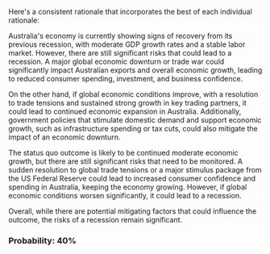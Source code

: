 Here's a consistent rationale that incorporates the best of each individual rationale:

Australia's economy is currently showing signs of recovery from its previous recession, with moderate GDP growth rates and a stable labor market. However, there are still significant risks that could lead to a recession. A major global economic downturn or trade war could significantly impact Australian exports and overall economic growth, leading to reduced consumer spending, investment, and business confidence.

On the other hand, if global economic conditions improve, with a resolution to trade tensions and sustained strong growth in key trading partners, it could lead to continued economic expansion in Australia. Additionally, government policies that stimulate domestic demand and support economic growth, such as infrastructure spending or tax cuts, could also mitigate the impact of an economic downturn.

The status quo outcome is likely to be continued moderate economic growth, but there are still significant risks that need to be monitored. A sudden resolution to global trade tensions or a major stimulus package from the US Federal Reserve could lead to increased consumer confidence and spending in Australia, keeping the economy growing. However, if global economic conditions worsen significantly, it could lead to a recession.

Overall, while there are potential mitigating factors that could influence the outcome, the risks of a recession remain significant.

### Probability: 40%